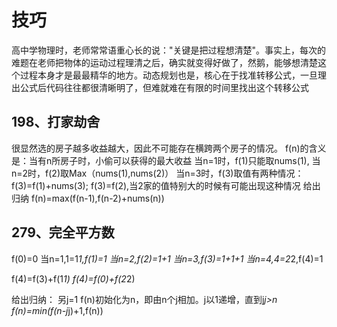 # 技巧
高中学物理时，老师常常语重心长的说："关键是把过程想清楚"。事实上，每次的难题在老师把物体的运动过程理清之后，确实就变得好做了，然鹅，能够想清楚这个过程本身才是最最精华的地方。动态规划也是，核心在于找准转移公式，一旦理出公式后代码往往都很清晰明了，但难就难在有限的时间里找出这个转移公式

## 198、打家劫舍
很显然选的房子越多收益越大，因此不可能存在横跨两个房子的情况。
f(n)的含义是：当有n所房子时，小偷可以获得的最大收益
当n=1时，f(1)只能取nums(1),
当n=2时，f(2)取Max（nums(1),nums(2)）
当n=3时，f(3)取值有两种情况：
    f(3)=f(1)+nums(3);
    f(3)=f(2),当2家的值特别大的时候有可能出现这种情况
给出归纳
f(n)=max(f(n-1),f(n-2)+nums(n))


## 279、完全平方数
f(0)=0
当n=1,1=1*1,f(1)=1
当n=2,f(2)=1+1
当n=3,f(3)=1+1+1
当n=4,4=2*2,f(4)=1

f(4)=f(3)+f(1*1) 
f(4)=f(0)+f(2*2) 

给出归纳：
另j=1
f(n)初始化为n，即由n个j相加。j以1递增，直到j*j>n
f(n)=min(f(n-j*j)+1,f(n))


